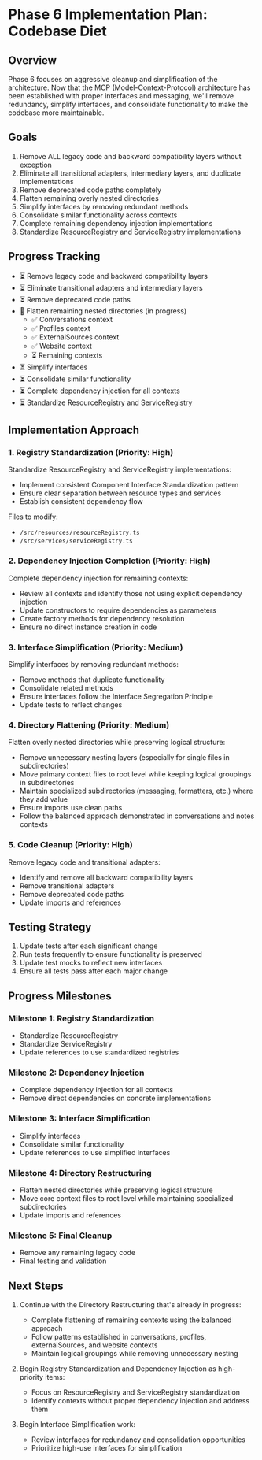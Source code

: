 # Phase 6 Implementation Plan: Codebase Diet

## Overview

Phase 6 focuses on aggressive cleanup and simplification of the architecture. Now that the MCP (Model-Context-Protocol) architecture has been established with proper interfaces and messaging, we'll remove redundancy, simplify interfaces, and consolidate functionality to make the codebase more maintainable.

## Goals

1. Remove ALL legacy code and backward compatibility layers without exception
2. Eliminate all transitional adapters, intermediary layers, and duplicate implementations
3. Remove deprecated code paths completely
4. Flatten remaining overly nested directories
5. Simplify interfaces by removing redundant methods
6. Consolidate similar functionality across contexts
7. Complete remaining dependency injection implementations
8. Standardize ResourceRegistry and ServiceRegistry implementations

## Progress Tracking

- ⏳ Remove legacy code and backward compatibility layers
- ⏳ Eliminate transitional adapters and intermediary layers
- ⏳ Remove deprecated code paths
- 🔄 Flatten remaining nested directories (in progress)
  - ✅ Conversations context
  - ✅ Profiles context
  - ✅ ExternalSources context
  - ✅ Website context
  - ⏳ Remaining contexts
- ⏳ Simplify interfaces
- ⏳ Consolidate similar functionality
- ⏳ Complete dependency injection for all contexts
- ⏳ Standardize ResourceRegistry and ServiceRegistry

## Implementation Approach

### 1. Registry Standardization (Priority: High)

Standardize ResourceRegistry and ServiceRegistry implementations:
- Implement consistent Component Interface Standardization pattern
- Ensure clear separation between resource types and services
- Establish consistent dependency flow

Files to modify:
- `/src/resources/resourceRegistry.ts`
- `/src/services/serviceRegistry.ts`

### 2. Dependency Injection Completion (Priority: High)

Complete dependency injection for remaining contexts:
- Review all contexts and identify those not using explicit dependency injection
- Update constructors to require dependencies as parameters
- Create factory methods for dependency resolution
- Ensure no direct instance creation in code

### 3. Interface Simplification (Priority: Medium)

Simplify interfaces by removing redundant methods:
- Remove methods that duplicate functionality
- Consolidate related methods
- Ensure interfaces follow the Interface Segregation Principle
- Update tests to reflect changes

### 4. Directory Flattening (Priority: Medium)

Flatten overly nested directories while preserving logical structure:
- Remove unnecessary nesting layers (especially for single files in subdirectories)
- Move primary context files to root level while keeping logical groupings in subdirectories
- Maintain specialized subdirectories (messaging, formatters, etc.) where they add value
- Ensure imports use clean paths
- Follow the balanced approach demonstrated in conversations and notes contexts

### 5. Code Cleanup (Priority: High)

Remove legacy code and transitional adapters:
- Identify and remove all backward compatibility layers
- Remove transitional adapters
- Remove deprecated code paths
- Update imports and references

## Testing Strategy

1. Update tests after each significant change
2. Run tests frequently to ensure functionality is preserved
3. Update test mocks to reflect new interfaces
4. Ensure all tests pass after each major change

## Progress Milestones

### Milestone 1: Registry Standardization
- Standardize ResourceRegistry
- Standardize ServiceRegistry
- Update references to use standardized registries

### Milestone 2: Dependency Injection
- Complete dependency injection for all contexts
- Remove direct dependencies on concrete implementations

### Milestone 3: Interface Simplification
- Simplify interfaces
- Consolidate similar functionality
- Update references to use simplified interfaces

### Milestone 4: Directory Restructuring
- Flatten nested directories while preserving logical structure
- Move core context files to root level while maintaining specialized subdirectories
- Update imports and references

### Milestone 5: Final Cleanup
- Remove any remaining legacy code
- Final testing and validation

## Next Steps

1. Continue with the Directory Restructuring that's already in progress:
   - Complete flattening of remaining contexts using the balanced approach
   - Follow patterns established in conversations, profiles, externalSources, and website contexts
   - Maintain logical groupings while removing unnecessary nesting

2. Begin Registry Standardization and Dependency Injection as high-priority items:
   - Focus on ResourceRegistry and ServiceRegistry standardization
   - Identify contexts without proper dependency injection and address them
   
3. Begin Interface Simplification work:
   - Review interfaces for redundancy and consolidation opportunities
   - Prioritize high-use interfaces for simplification